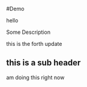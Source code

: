 #Demo

hello

Some Description

this is the forth update

## this is a sub header

am doing this right now
